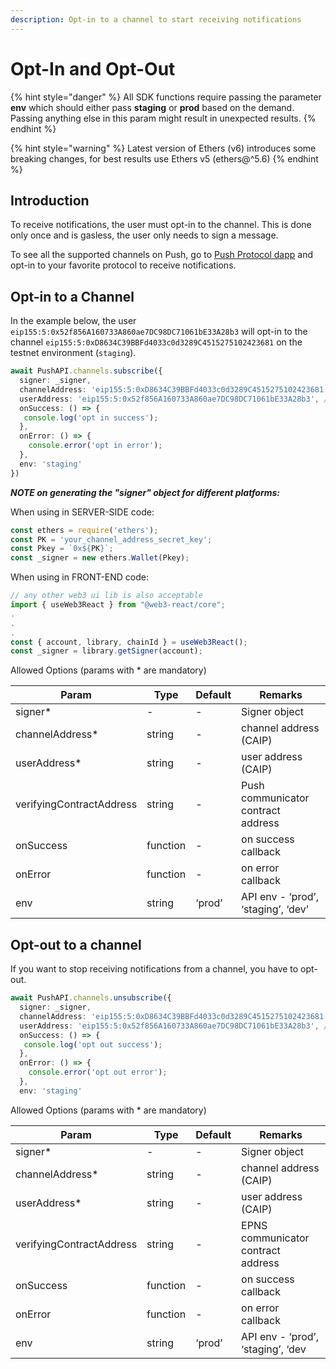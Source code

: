 ```yaml
---
description: Opt-in to a channel to start receiving notifications
---
```


# Opt-In and Opt-Out

{% hint style="danger" %}
All SDK functions require passing the parameter **env** which should either pass **staging** or **prod** based on the demand. Passing anything else in this param might result in unexpected results.
{% endhint %}

{% hint style="warning" %}
Latest version of Ethers (v6) introduces some breaking changes, for best results use Ethers v5 (ethers@^5.6)
{% endhint %}

## Introduction

To receive notifications, the user must opt-in to the channel. This is done only once and is gasless, the user only needs to sign a message.

To see all the supported channels on Push, go to [Push Protocol dapp](https://app.push.org/#/channels) and opt-in to your favorite protocol to receive notifications.

## Opt-in to a Channel

In the example below, the user `eip155:5:0x52f856A160733A860ae7DC98DC71061bE33A28b3` will opt-in to the channel `eip155:5:0xD8634C39BBFd4033c0d3289C4515275102423681` on the testnet environment (`staging`).

```typescript
await PushAPI.channels.subscribe({
  signer: _signer,
  channelAddress: 'eip155:5:0xD8634C39BBFd4033c0d3289C4515275102423681', // channel address in CAIP
  userAddress: 'eip155:5:0x52f856A160733A860ae7DC98DC71061bE33A28b3', // user address in CAIP
  onSuccess: () => {
   console.log('opt in success');
  },
  onError: () => {
    console.error('opt in error');
  },
  env: 'staging'
})
```

_**NOTE on generating the "signer" object for different platforms:**_

When using in SERVER-SIDE code:

```typescript
const ethers = require('ethers');
const PK = 'your_channel_address_secret_key';
const Pkey = `0x${PK}`;
const _signer = new ethers.Wallet(Pkey);
```

When using in FRONT-END code:

```typescript
// any other web3 ui lib is also acceptable
import { useWeb3React } from "@web3-react/core";
.
.
.
const { account, library, chainId } = useWeb3React();
const _signer = library.getSigner(account);
```

Allowed Options (params with \* are mandatory)

| Param                    | Type     | Default | Remarks                            |
| ------------------------ | -------- | ------- | ---------------------------------- |
| signer\*                 | -        | -       | Signer object                      |
| channelAddress\*         | string   | -       | channel address (CAIP)             |
| userAddress\*            | string   | -       | user address (CAIP)                |
| verifyingContractAddress | string   | -       | Push communicator contract address |
| onSuccess                | function | -       | on success callback                |
| onError                  | function | -       | on error callback                  |
| env                      | string   | ‘prod’  | API env - ‘prod’, ‘staging’, ‘dev’ |

## **Opt-out to a channel**

If you want to stop receiving notifications from a channel, you have to opt-out.

```typescript
await PushAPI.channels.unsubscribe({
  signer: _signer,
  channelAddress: 'eip155:5:0xD8634C39BBFd4033c0d3289C4515275102423681', // channel address in CAIP
  userAddress: 'eip155:5:0x52f856A160733A860ae7DC98DC71061bE33A28b3', // user address in CAIP
  onSuccess: () => {
   console.log('opt out success');
  },
  onError: () => {
    console.error('opt out error');
  },
  env: 'staging'
```

Allowed Options (params with \* are mandatory)

| Param                    | Type     | Default | Remarks                            |
| ------------------------ | -------- | ------- | ---------------------------------- |
| signer\*                 | -        | -       | Signer object                      |
| channelAddress\*         | string   | -       | channel address (CAIP)             |
| userAddress\*            | string   | -       | user address (CAIP)                |
| verifyingContractAddress | string   | -       | EPNS communicator contract address |
| onSuccess                | function | -       | on success callback                |
| onError                  | function | -       | on error callback                  |
| env                      | string   | ‘prod’  | API env - ‘prod’, ‘staging’, ‘dev  |
